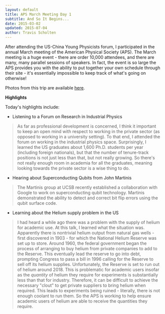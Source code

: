 ```yaml
---
layout: default
title: APS March Meeting Day 1
subtitle: And So It Begins...
date: 2015-03-02
updated: 2015-07-04
author: Travis Scholten
---
```

After attending the US-China Young Physicists forum, I participated in the annual March meeting of the American Physical Society (APS). 
The March meeting is a huge event - there are order 10,000 attendees, and there are many, many parallel sessions of speakers. In fact, the event is so large the APS provides you with the ability to put together your own schedule through their site - it's essentially impossible to keep track of what's going on otherwise!

Photos from this trip are available [here](https://plus.google.com/photos/104928027598375464198/albums/6128117737158948273).

**Highlights**

Today's highlights include:

* Listening to a Forum on Research in Industrial Physics

> As far as professional development is concerned, I think it important to keep an open mind with respect to working in the private sector (as opposed to working in a university setting). To that end, I attended the forum on working in the industrial physics space. Surprisingly, I learned the US graduates about 1,600 Ph.D. students per year (including foreign nationals), but that the number of tenure-track positions is not just less than that, but not really growing. So there's not really enough room in academia for all the graduates, meaning looking towards the private sector is a wise thing to do.

* Hearing about Superconducting Qubits from John Martinis

> The Martinis group at UCSB recently established a collaboration with Google to work on superconducting qubit technology. Martinis demonstrated the ability to detect and correct bit flip errors using the qubit surface code. 

* Learning about the Helium supply problem in the US

> I had heard a while ago there was a problem with the supply of helium for academic use. At this talk, I learned what the situation was. Apparently there is nontrivial helium output from natural gas wells - first discovered in 1903 - for which the National Helium Reserve was set up to store. Around 1960, the federal government began the process of arranging to buy helium from private companies to add to the Reserve. This eventually lead the reserve to go into debt, prompting Congress to pass a bill in 1996 calling for the Reserve to sell off its helium supplies. Unfortunately, the Reserve is set to run out of helium around 2018. This is problematic for academic users insofar as the _quantity_ of helium they require for experiments is substantially less than that for industry. Therefore, it can be difficult to achieve the necessary "clout" to get private suppliers to bring helium when required. This leads to experiments being ruined - literally, there is not enough coolant to run them. So the APS is working to help ensure academic users of helium are able to receive the quantities they require.